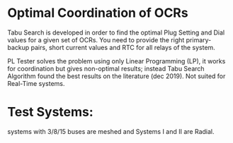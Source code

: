# Optimal Coordination of OCRs
Tabu Search is developed in order to find the optimal Plug Setting and Dial values for a given set of OCRs. You need to provide the right primary-backup pairs, short current values and RTC for all relays of the system.
 
PL Tester solves the problem using only Linear Programming (LP), it works for coordination but gives non-optimal results; instead Tabu Search Algorithm found the best results on the literature (dec 2019). Not suited for Real-Time systems.

# Test Systems: 
systems with 3/8/15 buses are meshed and Systems I and II are Radial.
